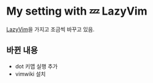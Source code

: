 # My setting with 💤 LazyVim

[LazyVim](https://github.com/LazyVim/LazyVim)을 가지고 조금씩 바꾸고 있음.

## 바뀐 내용

- dot 키맵 실행 추가
- vimwiki 설치
